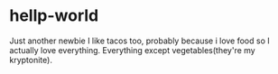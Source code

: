 # hellp-world
Just another newbie
I like tacos too, probably because i love food so I actually love everything. 
Everything except vegetables(they're my kryptonite).
